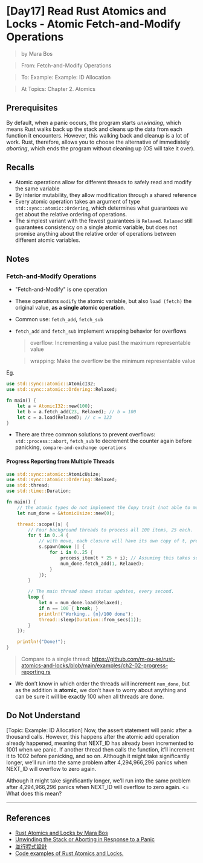 # [Day17] Read Rust Atomics and Locks - Atomic Fetch-and-Modify Operations

> by Mara Bos

> From: Fetch-and-Modify Operations

> To: Example: Example: ID Allocation

> At Topics: Chapter 2. Atomics

## Prerequisites

By default, when a panic occurs, the program starts *unwinding*, which means Rust walks back up the stack and cleans up the data from each function it encounters. However, this walking back and cleanup is a lot of work. Rust, therefore, allows you to choose the alternative of immediately *aborting*, which ends the program without cleaning up (OS will take it over).

## Recalls

- Atomic operations allow for different threads to safely read and modify the same variable
- By interior mutability, they allow modification through a shared reference
- Every atomic operation takes an argument of type `std::sync::atomic::Ordering`, which determines what guarantees we get about the relative ordering of operations.
- The simplest variant with the fewest guarantees is `Relaxed`. `Relaxed` still guarantees consistency on a single atomic variable, but does not promise anything about the relative order of operations between different atomic variables.

## Notes

### Fetch-and-Modify Operations

- "Fetch-and-Modify" is one operation
- These operations `modify` the atomic variable, but also `load (fetch)` the original value, **as a single atomic operation**.
- Common use: `fetch_add`, `fetch_sub`
- `fetch_add` and `fetch_sub` implement wrapping behavior for overflows
    > overflow: Incrementing a value past the maximum representable value

    > wrapping: Make the overflow be the minimum representable value

Eg.

```rust
use std::sync::atomic::AtomicI32;
use std::sync::atomic::Ordering::Relaxed;

fn main() {
    let a = AtomicI32::new(100);
    let b = a.fetch_add(23, Relaxed); // b = 100
    let c = a.load(Relaxed); // c = 123
}
```

- There are three common solutions to prevent overflows: `std::process::abort`, `fetch_sub` to decrement the counter again before panicking, `compare-and-exchange operations`

#### Progress Reporting from Multiple Threads

```rust
use std::sync::atomic::AtomicUsize;
use std::sync::atomic::Ordering::Relaxed;
use std::thread;
use std::time::Duration;

fn main() {
    // the atomic types do not implement the Copy trait (not able to move one into more than one thread), so we have to use its reference
    let num_done = &AtomicUsize::new(0);

    thread::scope(|s| {
        // Four background threads to process all 100 items, 25 each.
        for t in 0..4 {
            // with move, each closure will have its own copy of t, preventing any lifetime issues
            s.spawn(move || {
                for i in 0..25 {
                    process_item(t * 25 + i); // Assuming this takes some time.
                    num_done.fetch_add(1, Relaxed);
                }
            });
        }

        // The main thread shows status updates, every second.
        loop {
            let n = num_done.load(Relaxed);
            if n == 100 { break; }
            println!("Working.. {n}/100 done");
            thread::sleep(Duration::from_secs(1));
        }
    });

    println!("Done!");
}
```

> Compare to a single thread: https://github.com/m-ou-se/rust-atomics-and-locks/blob/main/examples/ch2-02-progress-reporting.rs

- We don’t know in which order the threads will increment `num_done`, but as the addition is **atomic**, we don’t have to worry about anything and can be sure it will be exactly 100 when all threads are done.

## Do Not Understand

[Topic: Example: ID Allocation] Now, the assert statement will panic after a thousand calls. However, this happens after the atomic add operation already happened, meaning that NEXT_ID has already been incremented to 1001 when we panic. If another thread then calls the function, it’ll increment it to 1002 before panicking, and so on. Although it might take significantly longer, we’ll run into the same problem after 4,294,966,296 panics when NEXT_ID will overflow to zero again.

Although it might take significantly longer, we’ll run into the same problem after 4,294,966,296 panics when NEXT_ID will overflow to zero again. <= What does this mean?

---

## References

- [Rust Atomics and Locks by Mara Bos](https://marabos.nl/atomics/)
- [Unwinding the Stack or Aborting in Response to a Panic](https://doc.rust-lang.org/stable/book/ch09-01-unrecoverable-errors-with-panic.html#unwinding-the-stack-or-aborting-in-response-to-a-panic)
- [並行程式設計](https://hackmd.io/@sysprog/concurrency/https%3A%2F%2Fhackmd.io%2F%40sysprog%2FS1AMIFt0D)
- [Code examples of Rust Atomics and Locks.](https://github.com/m-ou-se/rust-atomics-and-locks)
